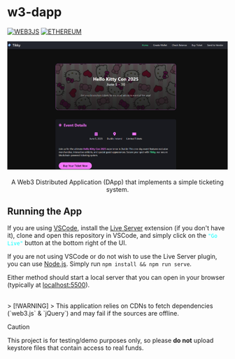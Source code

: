 # w3-dapp

[![WEB3JS](https://img.shields.io/badge/web3.js-blue?logo=web3dotjs&logoColor=blue&labelColor=white)](https://web3js.readthedocs.io/en/v1.10.0)
[![ETHEREUM](https://img.shields.io/badge/Ethereum-gray?logo=ethereum&logoColor=black&labelColor=white)](https://en.wikipedia.org/wiki/Ethereum)

<p align="center">
    <img width=800 alt="Home Page Screenshot" src="./images/docs/png/home-page.png" /><br /><br />
    A Web3 Distributed Application (DApp) that implements a simple ticketing system.
</p>

## Running the App
If you are using [VSCode](https://code.visualstudio.com), install the [Live Server](https://marketplace.visualstudio.com/items?itemName=ritwickdey.LiveServer) extension (if you don't have it), clone and open this repository in VSCode, and simply click on the <code style="color: Cyan">"Go Live"</code> button at the bottom right of the UI.

If you are not using VSCode or do not wish to use the Live Server plugin, you can use [Node.js](https://nodejs.org/en). Simply run `npm install && npm run serve`.

Either method should start a local server that you can open in your browser (typically at [localhost:5500](http://localhost:5500)).

<br />
> [!WARNING]
> This application relies on CDNs to fetch dependencies (`web3.js` & `jQuery`) and may fail if the sources are offline.

> [!CAUTION]
> This project is for testing/demo purposes only, so please **do not** upload keystore files that contain access to real funds.
